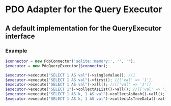 # PDO Adapter for the Query Executor

## A default implementation for the QueryExecutor interface

### Example
```php
$connector = new PdoConnector('sqlite::memory:', '', '');
$executor = new PdoQueryExecutor($connector);

$executor->execute("SELECT 1 AS val")->singleValue(); //1
$executor->execute("SELECT 1 AS val")->first(); //['val' => '1'],
$executor->execute("SELECT 1 AS val")->all(); //[['val' => '1']]
$executor->execute("SELECT 1")->collectAsList()->all(); //[['val' => '1']]
$executor->execute("SELECT 1 AS k, 1 AS val")->collectAsHash()->all(); //[1 => ['val' => '1']]
$executor->execute("SELECT 1 AS k, 1 AS val")->collectAsTreeData()->all(); //[1 => [['val' => '1']]],
```